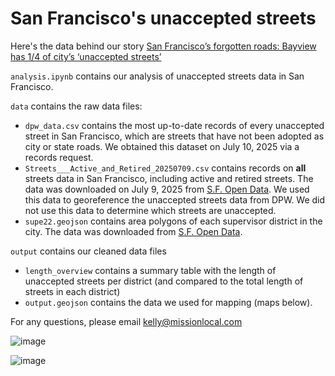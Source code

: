 # San Francisco's unaccepted streets

Here's the data behind our story [San Francisco’s forgotten roads: Bayview has 1/4 of city’s ‘unaccepted streets’](https://missionlocal.org/2025/07/sf-bayview-unaccepted-streets/)

`analysis.ipynb` contains our analysis of unaccepted streets data in San Francisco. 

`data` contains the raw data files: 
- `dpw_data.csv` contains the most up-to-date records of every unaccepted street in San Francisco, which are streets that have not been adopted as city or state roads. We obtained this dataset on July 10, 2025 via a records request. 
- `Streets___Active_and_Retired_20250709.csv` contains records on **all** streets data in San Francisco, including active and retired streets. The data was downloaded on July 9, 2025 from [S.F. Open Data](https://data.sfgov.org/Geographic-Locations-and-Boundaries/Streets-Active-and-Retired/3psu-pn9h/about_data). We used this data to georeference the unaccepted streets data from DPW. We did not use this data to determine which streets are unaccepted.
- `supe22.geojson` contains area polygons of each supervisor district in the city. The data was downloaded from [S.F. Open Data](https://data.sfgov.org/Geographic-Locations-and-Boundaries/Supervisor-Districts-2022-/f2zs-jevy/about_data).

`output` contains our cleaned data files
- `length_overview` contains a summary table with the length of unaccepted streets per district (and compared to the total length of streets in each district)
- `output.geojson` contains the data we used for mapping (maps below).
 
For any questions, please email kelly@missionlocal.com
 
![image](https://newspack-missionlocal.s3.amazonaws.com/mission/wp-content/uploads/2025/07/district_10_mobile.png)

![image](https://newspack-missionlocal.s3.amazonaws.com/mission/wp-content/uploads/2025/07/sf.png)

